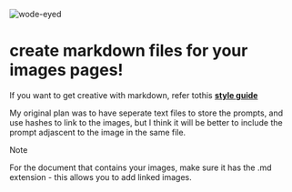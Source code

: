 
![wode-eyed](https://github.com/user-attachments/assets/9caaefef-84fe-492a-9ae7-e2fb2f29400a)

# create markdown files for your images pages!

If you want to get creative with markdown, refer tothis [**style guide**](https://docs.github.com/en/get-started/writing-on-github/getting-started-with-writing-and-formatting-on-github/basic-writing-and-formatting-syntax)

My original plan was to have seperate text files to store the prompts, and use hashes to link to the images, but I think it will be better to include the prompt adjascent to the image in the same file.

> [!NOTE]
> For the document that contains your images, make sure it has the .md extension - this allows you to add linked images.
